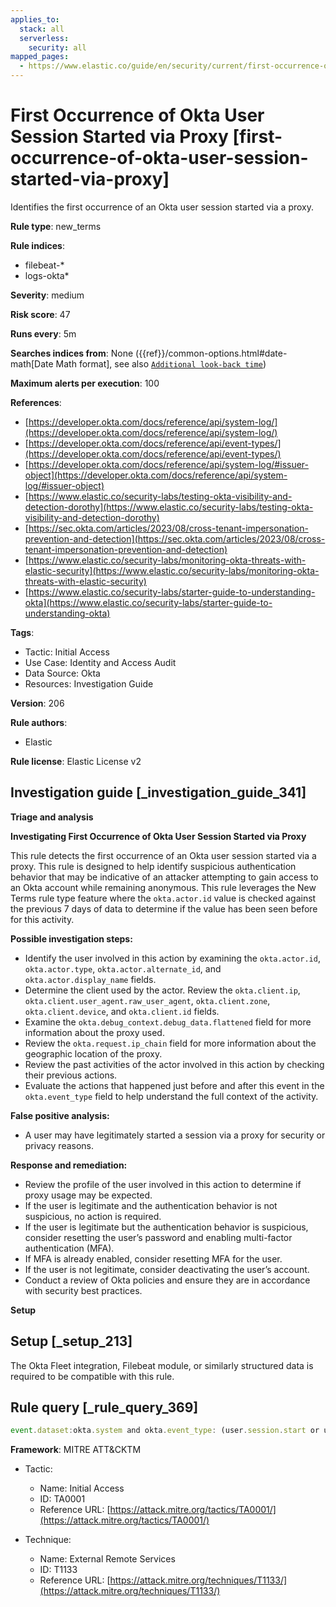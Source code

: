 ```yaml
---
applies_to:
  stack: all
  serverless:
    security: all
mapped_pages:
  - https://www.elastic.co/guide/en/security/current/first-occurrence-of-okta-user-session-started-via-proxy.html
---
```


# First Occurrence of Okta User Session Started via Proxy [first-occurrence-of-okta-user-session-started-via-proxy]

Identifies the first occurrence of an Okta user session started via a proxy.

**Rule type**: new_terms

**Rule indices**:

* filebeat-*
* logs-okta*

**Severity**: medium

**Risk score**: 47

**Runs every**: 5m

**Searches indices from**: None ({{ref}}/common-options.html#date-math[Date Math format], see also [`Additional look-back time`](docs-content://solutions/security/detect-and-alert/create-detection-rule.md#rule-schedule))

**Maximum alerts per execution**: 100

**References**:

* [https://developer.okta.com/docs/reference/api/system-log/](https://developer.okta.com/docs/reference/api/system-log/)
* [https://developer.okta.com/docs/reference/api/event-types/](https://developer.okta.com/docs/reference/api/event-types/)
* [https://developer.okta.com/docs/reference/api/system-log/#issuer-object](https://developer.okta.com/docs/reference/api/system-log/#issuer-object)
* [https://www.elastic.co/security-labs/testing-okta-visibility-and-detection-dorothy](https://www.elastic.co/security-labs/testing-okta-visibility-and-detection-dorothy)
* [https://sec.okta.com/articles/2023/08/cross-tenant-impersonation-prevention-and-detection](https://sec.okta.com/articles/2023/08/cross-tenant-impersonation-prevention-and-detection)
* [https://www.elastic.co/security-labs/monitoring-okta-threats-with-elastic-security](https://www.elastic.co/security-labs/monitoring-okta-threats-with-elastic-security)
* [https://www.elastic.co/security-labs/starter-guide-to-understanding-okta](https://www.elastic.co/security-labs/starter-guide-to-understanding-okta)

**Tags**:

* Tactic: Initial Access
* Use Case: Identity and Access Audit
* Data Source: Okta
* Resources: Investigation Guide

**Version**: 206

**Rule authors**:

* Elastic

**Rule license**: Elastic License v2

## Investigation guide [_investigation_guide_341]

**Triage and analysis**

**Investigating First Occurrence of Okta User Session Started via Proxy**

This rule detects the first occurrence of an Okta user session started via a proxy. This rule is designed to help identify suspicious authentication behavior that may be indicative of an attacker attempting to gain access to an Okta account while remaining anonymous. This rule leverages the New Terms rule type feature where the `okta.actor.id` value is checked against the previous 7 days of data to determine if the value has been seen before for this activity.

**Possible investigation steps:**

* Identify the user involved in this action by examining the `okta.actor.id`, `okta.actor.type`, `okta.actor.alternate_id`, and `okta.actor.display_name` fields.
* Determine the client used by the actor. Review the `okta.client.ip`, `okta.client.user_agent.raw_user_agent`, `okta.client.zone`, `okta.client.device`, and `okta.client.id` fields.
* Examine the `okta.debug_context.debug_data.flattened` field for more information about the proxy used.
* Review the `okta.request.ip_chain` field for more information about the geographic location of the proxy.
* Review the past activities of the actor involved in this action by checking their previous actions.
* Evaluate the actions that happened just before and after this event in the `okta.event_type` field to help understand the full context of the activity.

**False positive analysis:**

* A user may have legitimately started a session via a proxy for security or privacy reasons.

**Response and remediation:**

* Review the profile of the user involved in this action to determine if proxy usage may be expected.
* If the user is legitimate and the authentication behavior is not suspicious, no action is required.
* If the user is legitimate but the authentication behavior is suspicious, consider resetting the user’s password and enabling multi-factor authentication (MFA).
* If MFA is already enabled, consider resetting MFA for the user.
* If the user is not legitimate, consider deactivating the user’s account.
* Conduct a review of Okta policies and ensure they are in accordance with security best practices.

**Setup**


## Setup [_setup_213]

The Okta Fleet integration, Filebeat module, or similarly structured data is required to be compatible with this rule.


## Rule query [_rule_query_369]

```js
event.dataset:okta.system and okta.event_type: (user.session.start or user.authentication.verify) and okta.security_context.is_proxy:true and not okta.actor.id: okta*
```

**Framework**: MITRE ATT&CKTM

* Tactic:

    * Name: Initial Access
    * ID: TA0001
    * Reference URL: [https://attack.mitre.org/tactics/TA0001/](https://attack.mitre.org/tactics/TA0001/)

* Technique:

    * Name: External Remote Services
    * ID: T1133
    * Reference URL: [https://attack.mitre.org/techniques/T1133/](https://attack.mitre.org/techniques/T1133/)



